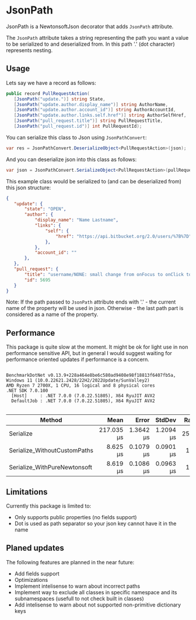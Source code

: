 # JsonPath

JsonPath is a NewtonsoftJson decorator that adds `JsonPath` attribute.

The `JsonPath` attribute takes a string representing the path you want a value to be serialized to and deserialized from. In this path '.' (dot character) represents nesting.

## Usage

Lets say we have a record as follows:
```csharp
public record PullRequestAction(
   [JsonPath("update.")] string State,
   [JsonPath("update.author.display_name")] string AuthorName,
   [JsonPath("update.author.account_id")] string AuthorAccountId,
   [JsonPath("update.author.links.self.href")] string AuthorSelfHref,
   [JsonPath("pull_request.title")] string PullRequestTitle,
   [JsonPath("pull_request.id")] int PullRequestId);
```
You can serialize this class to Json using `JsonPathConvert`:
```csharp
var res = JsonPathConvert.DeserializeObject<PullRequestAction>(json);
```
And you can deserialize json into this class as follows:
```csharp
var json = JsonPathConvert.SerializeObject<PullRequestAction>(pullRequestAction);
```
This example class would be serialized to (and can be deserialized from) this json structure:
```json
{
   "update": {
       "state": "OPEN",
       "author": {
           "display_name": "Name Lastname",
           "links": {
               "self": {
                   "href": "https://api.bitbucket.org/2.0/users/%7B%7D"
               },
           },
           "account_id": ""
       },
   },
   "pull_request": {
       "title": "username/NONE: small change from onFocus to onClick to handle tabbing through the page and not expand the editor unless a click event triggers it",
       "id": 5695
   }
}
```

Note: If the path passed to `JsonPath` attribute ends with '.' - the current name of the property will be used in json. Otherwise - the last path part is considered as a name of the property.

## Performance

This package is quite slow at the moment. It might be ok for light use in non performance sensitive API, but in general I would suggest waiting for performance oriented updates if performance is a concern.
```

BenchmarkDotNet v0.13.9+228a464e8be6c580ad9408e98f18813f6407fb5a, Windows 11 (10.0.22621.2428/22H2/2022Update/SunValley2)
AMD Ryzen 7 2700X, 1 CPU, 16 logical and 8 physical cores
.NET SDK 7.0.100
  [Host]     : .NET 7.0.0 (7.0.22.51805), X64 RyuJIT AVX2
  DefaultJob : .NET 7.0.0 (7.0.22.51805), X64 RyuJIT AVX2


```
| Method                       | Mean       | Error     | StdDev    | Ratio | RatioSD |
|----------------------------- |-----------:|----------:|----------:|------:|--------:|
| Serialize                    | 217.035 μs | 1.3642 μs | 1.2094 μs | 25.18 |    0.29 |
| Serialize_WithoutCustomPaths |   8.625 μs | 0.1079 μs | 0.0901 μs |  1.00 |    0.02 |
| Serialize_WithPureNewtonsoft |   8.619 μs | 0.1086 μs | 0.0963 μs |  1.00 |    0.00 |

## Limitations

Currently this package is limited to:
* Only supports public properties (no fields support)
* Dot is used as path separator so your json key cannot have it in the name

## Planed updates

The following features are planned in the near future:
* Add fields support
* Optimizations
* Implement intelisense to warn about incorrect paths
* Implement way to exclude all classes in specific namespace and its subnamespaces (usefull to not check built in classes)
* Add intelisense to warn about not supported non-primitive dictionary keys